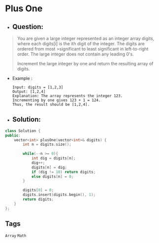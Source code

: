 # Plus One
- ## Question:
>You are given a large integer represented as an integer array digits, where each digits[i] is the ith digit of the integer. The digits are ordered from most >significant to least significant in left-to-right order. The large integer does not contain any leading 0's.
>
>Increment the large integer by one and return the resulting array of digits.

- Example :

      Input: digits = [1,2,3]
      Output: [1,2,4]
      Explanation: The array represents the integer 123.
      Incrementing by one gives 123 + 1 = 124.
      Thus, the result should be [1,2,4].
   
- ## Solution:
```cpp
class Solution {
public:
    vector<int> plusOne(vector<int>& digits) {
        int n = digits.size();
        
        while(--n >= 0){
            int dig = digits[n];
            dig++;
            digits[n] = dig;
            if (dig != 10) return digits;
            else digits[n] = 0;
        }
        
        digits[0] = 0;
        digits.insert(digits.begin(), 1);
        return digits;
    }
};
```

## Tags
`Array` `Math`
